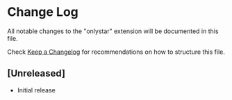# Change Log
All notable changes to the "onlystar" extension will be documented in this file.

Check [Keep a Changelog](http://keepachangelog.com/) for recommendations on how to structure this file.

## [Unreleased]
- Initial release
